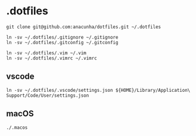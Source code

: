 # .dotfiles

```shell
git clone git@github.com:anacunha/dotfiles.git ~/.dotfiles
```

```shell
ln -sv ~/.dotfiles/.gitignore ~/.gitignore
ln -sv ~/.dotfiles/.gitconfig ~/.gitconfig

ln -sv ~/.dotfiles/.vim ~/.vim
ln -sv ~/.dotfiles/.vimrc ~/.vimrc
```

## vscode

```shell
ln -sv ~/.dotfiles/.vscode/settings.json ${HOME}/Library/Application\ Support/Code/User/settings.json
```

## macOS

```shell
./.macos
```
